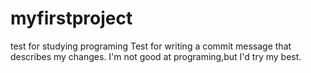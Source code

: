 # myfirstproject
test for studying programing
Test for writing a commit message that describes my changes.
I'm not good at programing,but I'd try my best.
